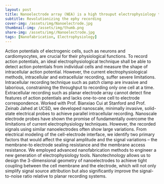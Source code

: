 ```yaml
---
layout: post
title: Nanoelectrode array (NEA) is a high throuput electrophysiology tool
subtitle: Revolutionizing the ephy recording 
cover-img: /assets/img/Nanoelectrode.jpg
thumbnail-img: /assets/img/thumb.png
share-img: /assets/img//Nanoelectrode.jpg
tags: [Nanofabrication, Electrophysiology]
---
```




Action potentials of electrogenic cells, such as neurons and cardiomyocytes, are crucial for their physiological functions. To record action potentials, an ideal electrophysiological technique shall be able to detect action potentials from individual cells and measure the shape of intracellular action potential. However, the current electrophysiological methods, intracellular and extracellular recording, suffer severe limitations. Intracellular recording technique such as patch clamp are invasive and laborious, constraining the throughput to recording only one cell at a time. Extracellular recording such as planar electrode array cannot detect fine features of action potentials and lacks one-to-one cell to electrode correspondence. Worked with Prof. Bianxiao Cui at Stanford and Prof. Zeinab Jahed at UCSD, we developed nanoscale, minimally invasive, solid-state electrical probes to achieve parallel intracellular recording. Nanoscale electrode probes have shown the promise of fundamentally overcome the limitations of current electrophysiology techniques. However, the recorded signals using similar nanoelectrodes often show large variations. From electrical modeling of the cell-electrode interface, we identify two primary factors that would affect the signal amplitude and the signal variations – the membrane-to electrode sealing resistance and the membrane access resistance.  We employed advanced nanofabrication methods to engineer a new generation of electrophysiology tools. Nanotechnology allows us to design the 3-dimensional geometry of nanoelectrodes to achieve tight coupling between the cell membrane and the electrode, which will not only simplify signal source attribution but also significantly improve the signal-to-noise ratio relative to planar recording systems. 
